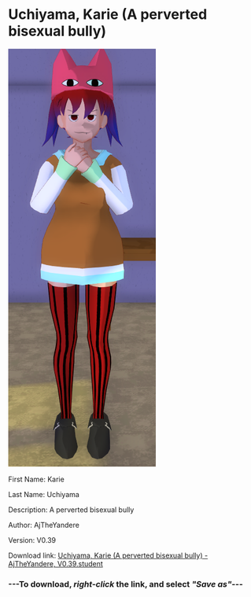 # Uchiyama, Karie (A perverted bisexual bully)

<img src = "https://raw.githubusercontent.com/Arbiter1223/Daigaku-Gurashi-Custom-Students/master/Students/Files/Uchiyama%2C%20Karie%20(A%20perverted%20bisexual%20bully).png">

First Name: Karie

Last Name: Uchiyama

Description: A perverted bisexual bully

Author: AjTheYandere

Version: V0.39

Download link: <a href="https://raw.githubusercontent.com/Arbiter1223/Daigaku-Gurashi-Custom-Students/master/Students/Files/Uchiyama%2C%20Karie%20(A%20perverted%20bisexual%20bully)%20-%20AjTheYandere%2C%20V0.39.student">Uchiyama, Karie (A perverted bisexual bully) - AjTheYandere, V0.39.student</a>

### ---**To download, _right-click_ the link, and select _"Save as"_**---
